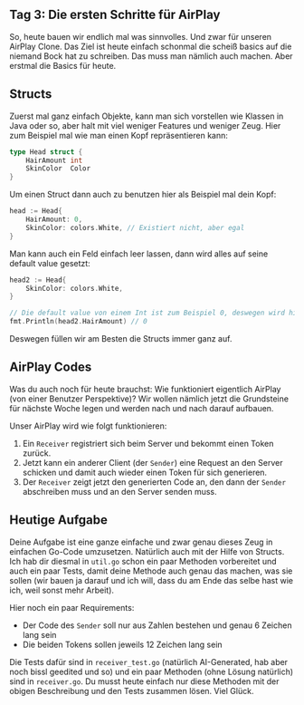 ## Tag 3: Die ersten Schritte für AirPlay

So, heute bauen wir endlich mal was sinnvolles. Und zwar für unseren AirPlay Clone. Das Ziel ist heute einfach schonmal die scheiß basics auf die niemand Bock hat zu schreiben. Das muss man nämlich auch machen. Aber erstmal die Basics für heute.

## Structs

Zuerst mal ganz einfach Objekte, kann man sich vorstellen wie Klassen in Java oder so, aber halt mit viel weniger Features und weniger Zeug. Hier zum Beispiel mal wie man einen Kopf repräsentieren kann:

```go
type Head struct {
    HairAmount int
    SkinColor  Color
}
```

Um einen Struct dann auch zu benutzen hier als Beispiel mal dein Kopf:

```go
head := Head{
    HairAmount: 0,
    SkinColor: colors.White, // Existiert nicht, aber egal
}
```

Man kann auch ein Feld einfach leer lassen, dann wird alles auf seine default value gesetzt:

```go
head2 := Head{
    SkinColor: colors.White,
}

// Die default value von einem Int ist zum Beispiel 0, deswegen wird hier 0 ausgegeben
fmt.Println(head2.HairAmount) // 0
```

Deswegen füllen wir am Besten die Structs immer ganz auf.

## AirPlay Codes

Was du auch noch für heute brauchst: Wie funktioniert eigentlich AirPlay (von einer Benutzer Perspektive)? Wir wollen nämlich jetzt die Grundsteine für nächste Woche legen und werden nach und nach darauf aufbauen.

Unser AirPlay wird wie folgt funktionieren:

1. Ein `Receiver` registriert sich beim Server und bekommt einen Token zurück.
2. Jetzt kann ein anderer Client (der `Sender`) eine Request an den Server schicken und damit auch wieder einen Token für sich generieren.
3. Der `Receiver` zeigt jetzt den generierten Code an, den dann der `Sender` abschreiben muss und an den Server senden muss.

## Heutige Aufgabe

Deine Aufgabe ist eine ganze einfache und zwar genau dieses Zeug in einfachen Go-Code umzusetzen. Natürlich auch mit der Hilfe von Structs. Ich hab dir diesmal in `util.go` schon ein paar Methoden vorbereitet und auch ein paar Tests, damit deine Methode auch genau das machen, was sie sollen (wir bauen ja darauf und ich will, dass du am Ende das selbe hast wie ich, weil sonst mehr Arbeit).

Hier noch ein paar Requirements:

- Der Code des `Sender` soll nur aus Zahlen bestehen und genau 6 Zeichen lang sein
- Die beiden Tokens sollen jeweils 12 Zeichen lang sein

Die Tests dafür sind in `receiver_test.go` (natürlich AI-Generated, hab aber noch bissl geedited und so) und ein paar Methoden (ohne Lösung natürlich) sind in `receiver.go`. Du musst heute einfach nur diese Methoden mit der obigen Beschreibung und den Tests zusammen lösen. Viel Glück.
